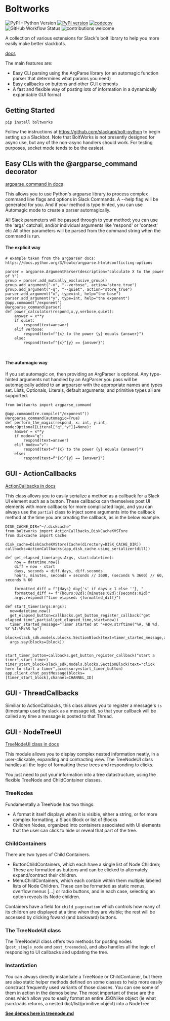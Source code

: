 # Boltworks


![PyPI - Python Version](https://img.shields.io/pypi/pyversions/boltworks)
[![PyPI version](https://badge.fury.io/py/boltworks.svg)](https://badge.fury.io/py/boltworks)
[![codecov](https://codecov.io/gh/YSaxon/boltworks/branch/master/graph/badge.svg?token=MYK47OLRPF)](https://codecov.io/gh/YSaxon/boltworks)
![GitHub Workflow Status](https://img.shields.io/github/actions/workflow/status/ysaxon/boltworks/dev.yml)
![contributions welcome](https://img.shields.io/badge/contributions-welcome-brightgreen.svg?style=flat)


A collection of various extensions for Slack's bolt library to help you more easily make better slackbots.

[docs](https://ysaxon.github.io/boltworks/)

The main features are:
* Easy CLI parsing using the ArgParse library (or an automagic function parser that determines what params you need)
* Easy callbacks on buttons and other GUI elements
* A fast and flexible way of posting lots of information in a dynamically expandable GUI format


## Getting Started

```
pip install boltworks
```

Follow the instructions at https://github.com/slackapi/bolt-python to begin setting up a Slackbot. Note that BoltWorks is not presently designed for async use, but any of the non-async handlers should work. For testing purposes, socket mode tends to be the easiest.


## Easy CLIs with the @argparse_command decorator

[argparse_command in docs](https://ysaxon.github.io/boltworks/api/#boltworks.cli.argparse_decorator)

This allows you to use Python's argparse library to process complex command line flags and options in Slack Commands. A --help flag will be generated for you. And if your method is type hinted, you can use Automagic mode to create a parser automagically.

All Slack parameters will be passed through to your method; you can use the 'args' catchall, and/or individual arguments like 'respond' or 'context' etc
All other parameters will be parsed from the command string when the command is run.

#### The explicit way


```
# example taken from the argparser docs: https://docs.python.org/3/howto/argparse.html#conflicting-options

parser = argparse.ArgumentParser(description="calculate X to the power of Y")
group = parser.add_mutually_exclusive_group()
group.add_argument("-v", "--verbose", action="store_true")
group.add_argument("-q", "--quiet", action="store_true")
parser.add_argument("x", type=int, help="the base")
parser.add_argument("y", type=int, help="the exponent")
@app.command("/exponent")
@argparse_command(parser)
def power_calculator(respond,x,y,verbose,quiet):
    answer = x**y
    if quiet:
        respond(text=answer)
    elif verbose:
        respond(text=f"{x} to the power {y} equals {answer}")
    else:
        respond(text=f"{x}^{y} == {answer}")
                    
          
 ```
 
#### The automagic way

If you set automagic on, then providing an ArgParser is optional. Any type-hinted arguments not handled by an ArgParser you pass will be automagically added to an argparser with the appropriate names and types set. Lists, Optionals, Literals, default arguments, and primitive types all are supported.

```
from boltworks import argparse_command

@app.command(re.compile("/exponent"))
@argparse_command(automagic=True)
def perform_the_magic(respond, x: int, y:int, mode:Optional[Literal["q","v"]]=None):
    answer = x**y
    if mode=="q":
        respond(text=answer)
    elif mode=="v":
        respond(text=f"{x} to the power {y} equals {answer}")
    else:
        respond(text=f"{x}^{y} == {answer}")
```


## GUI - ActionCallbacks

[ActionCallbacks in docs](https://ysaxon.github.io/boltworks/api/#boltworks.cli.argparse_decorator)

This class allows you to easily serialize a method as a callback for a Slack UI element such as a button.
These callbacks can themselves post UI elements with more callbacks for more complicated logic, and you can always use the `partial` class to inject some arguments into the callback method at the time you are creating the callback, as in the below example.  

```
DISK_CACHE_DIR="~/.diskcache"
from boltworks import ActionCallbacks,DiskCacheKVSTore
from diskcache import Cache

disk_cache=DiskCacheKVStore(Cache(directory=DISK_CACHE_DIR))
callbacks=ActionCallbacks(app,disk_cache.using_serializer(dill))

def get_elapsed_time(args:Args, start:datetime):
    now = datetime.now()
    diff = now - start
    days, seconds = diff.days, diff.seconds
    hours, minutes, seconds = seconds // 3600, (seconds % 3600) // 60, seconds % 60

    formatted_diff = f"{days} day{'s' if days > 1 else ''}, "
    formatted_diff += f"{hours:02d}:{minutes:02d}:{seconds:02d}"
    args.respond(f"time elapsed: {formatted_diff}")
    
def start_timer(args:Args):
  now=datetime.now()
  get_elapsed_button=callbacks.get_button_register_callback("get elapsed time",partial(get_elapsed_time,start=now))
  timer_started_message="Timer started at "+now.strftime("%A, %B %d, %Y %I:%M:%S %p")
  block=slack_sdk.models.blocks.SectionBlock(text=timer_started_message,accessory=get_elapsed_button)
  args.say(blocks=[block])


start_timer_button=callbacks.get_button_register_callback("start a timer",start_timer)
timer_start_block=slack_sdk.models.blocks.SectionBlock(text="click here to start a timer",accessory=start_timer_button)
app.client.chat_postMessage(blocks=[timer_start_block],channel=CHANNEL_ID)
```


## GUI - ThreadCallbacks

Similiar to ActionCallbacks, this class allows you to register a message's `ts` (timestamp used by slack as a message id), so that your callback will be called any time a message is posted to that Thread.

## GUI - NodeTreeUI

[TreeNodeUI class in docs](https://ysaxon.github.io/boltworks/api/#boltworks.gui.treenodeui.TreeNodeUI)

This module allows you to display complex nested information neatly, in a user-clickable, expanding and contracting view.
The TreeNodeUI class handles all the logic of formatting these trees and responding to clicks.

You just need to put your information into a tree datastructure, using the flexible TreeNode and ChildContainer classes.

### TreeNodes

Fundamentally a TreeNode has two things:

* A format it itself displays when it is visible, either a string, or for more complex formatting, a Slack Block or list of Blocks
* Children Nodes, organized into containers associated with UI elements that the user can click to hide or reveal that part of the tree.

### ChildContainers

There are two types of Child Containers.

* ButtonChildContainers, which each have a single list of Node Children; These are formatted as buttons and can be clicked to alternately expand/contract their children.
* MenuChildContainers, which each contain within them multiple labeled lists of Node Children. These can be formatted as static menus, overflow menus [...] or radio buttons, and in each case, selecting an option reveals its Node children.

Containers have a field for `child_pageination` which controls how many of its children are displayed at a time when they are visible; the rest will be accessed by clicking foward (and backward) buttons.

### The TreeNodeUI class

The TreeNodeUI class offers two methods for posting nodes (`post_single_node` and `post_treenodes`), and also handles all the logic of responding to UI callbacks and updating the tree.

### Instantiation

You can always directly instantiate a TreeNode or ChildContainer, but there are also static helper methods defined on some classes to help more easily construct frequently used variants of those classes. You can see some of them in action in the demos below. The most important of these are the ones which allow you to easily format an entire JSONlike object (ie what json.loads returns, a nested dict/list/primitive object) into a NodeTree.

**[See demos here in treenode.md](docs/treenode.md)**